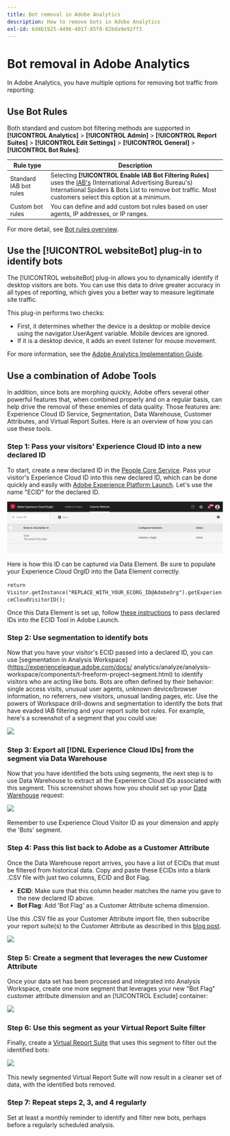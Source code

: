 ```yaml
---
title: Bot removal in Adobe Analytics
description: How to remove bots in Adobe Analytics
exl-id: 6d4b1925-4496-4017-85f8-82bda9e92ff3
---
```

# Bot removal in Adobe Analytics

In Adobe Analytics, you have multiple options for removing bot traffic from reporting:

## Use Bot Rules

Both standard and custom bot filtering methods are supported in **[!UICONTROL Analytics]** > **[!UICONTROL Admin]** > **[!UICONTROL Report Suites]** > **[!UICONTROL Edit Settings]** > **[!UICONTROL General]** > **[!UICONTROL Bot Rules]**:

| Rule type  | Description  |
|--- |--- |
|Standard IAB bot rules|Selecting **[!UICONTROL Enable IAB Bot Filtering Rules]** uses the [IAB's](https://www.iab.com/) (International Advertising Bureau's) International Spiders & Bots List to remove bot traffic. Most customers select this option at a minimum.|
|Custom bot rules|You can define and add custom bot rules based on user agents, IP addresses, or IP ranges.|

For more detail, see [Bot rules overview](/help/admin/admin/bot-removal/bot-rules.md).

## Use the [!UICONTROL websiteBot] plug-in to identify bots

The [!UICONTROL websiteBot] plug-in allows you to dynamically identify if desktop visitors are bots. You can use this data to drive greater accuracy in all types of reporting, which gives you a better way to measure legitimate site traffic.

This plug-in performs two checks:

* First, it determines whether the device is a desktop or mobile device using the navigator.UserAgent variable. Mobile devices are ignored.
* If it is a desktop device, it adds an event listener for mouse movement.

For more information, see the [Adobe Analytics Implementation Guide](https://experienceleague.adobe.com/docs/analytics/implementation/vars/plugins/websitebot.html).

## Use a combination of Adobe Tools

In addition, since bots are morphing quickly, Adobe offers several other powerful features that, when combined properly and on a regular basis, can help drive the removal of these enemies of data quality. Those features are: Experience Cloud ID Service, Segmentation, Data Warehouse, Customer Attributes, and Virtual Report Suites. Here is an overview of how you can use these tools.

### Step 1: Pass your visitors' Experience Cloud ID into a new declared ID

To start, create a new declared ID in the [People Core Service](https://experienceleague.adobe.com/docs/core-services/interface/audiences/audience-library.html). Pass your visitor's Experience Cloud ID into this new declared ID, which can be done quickly and easily with [Adobe Experience Platform Launch](https://experienceleague.adobe.com/docs/launch/using/extensions-ref/adobe-extension/id-service-extension/overview.html). Let's use the name "ECID" for the declared ID.

![](assets/bot-cust-attr-setup.png)

Here is how this ID can be captured via Data Element. Be sure to populate your Experience Cloud OrgID into the Data Element correctly.

```return Visitor.getInstance("REPLACE_WITH_YOUR_ECORG_ID@AdobeOrg").getExperienceCloudVisitorID();```

Once this Data Element is set up, follow [these instructions](https://experienceleague.adobe.com/docs/launch/using/extensions-ref/adobe-extension/id-service-extension/overview.html) to pass declared IDs into the ECID Tool in Adobe Launch.

### Step 2: Use segmentation to identify bots

Now that you have your visitor's ECID passed into a declared ID, you can use [segmentation in Analysis Workspace](https://experienceleague.adobe.com/docs/ analytics/analyze/analysis-workspace/components/t-freeform-project-segment.html) to identify visitors who are acting like bots. Bots are often defined by their behavior: single access visits, unusual user agents, unknown device/browser information, no referrers, new visitors, unusual landing pages, etc. Use the powers of Workspace drill-downs and segmentation to identify the bots that have evaded IAB filtering and your report suite bot rules. For example, here's a screenshot of a segment that you could use:

![](assets/bot-filter-seg1.png)

### Step 3: Export all [!DNL Experience Cloud IDs] from the segment via Data Warehouse

Now that you have identified the bots using segments, the next step is to use Data Warehouse to extract all the Experience Cloud IDs associated with this segment. This screenshot shows how you should set up your [Data Warehouse](/help/export/data-warehouse/data-warehouse.md) request:

![](assets/bot-dwh-3.png)

Remember to use Experience Cloud Visitor ID as your dimension and apply the 'Bots' segment.

### Step 4: Pass this list back to Adobe as a Customer Attribute

Once the Data Warehouse report arrives, you have a list of ECIDs that must be filtered from historical data. Copy and paste these ECIDs into a blank .CSV file with just two columns, ECID and Bot Flag.

* **ECID**: Make sure that this column header matches the name you gave to the new declared ID above.
* **Bot Flag**: Add 'Bot Flag' as a Customer Attribute schema dimension.

Use this .CSV file as your Customer Attribute import file, then subscribe your report suite(s) to the Customer Attribute as described in this [blog post](https://theblog.adobe.com/link-digital-behavior-customers).

![](assets/bot-csv-4.png)

### Step 5: Create a segment that leverages the new Customer Attribute

Once your data set has been processed and integrated into Analysis Workspace, create one more segment that leverages your new "Bot Flag" customer attribute dimension and an [!UICONTROL Exclude] container:

![](assets/bot-filter-seg2.png)

### Step 6: Use this segment as your Virtual Report Suite filter

Finally, create a [Virtual Report Suite](/help/components/vrs/vrs-about.md) that uses this segment to filter out the identified bots:

![](assets/bot-vrs.png)

This newly segmented Virtual Report Suite will now result in a cleaner set of data, with the identified bots removed.

### Step 7: Repeat steps 2, 3, and 4 regularly

Set at least a monthly reminder to identify and filter new bots, perhaps before a regularly scheduled analysis.
